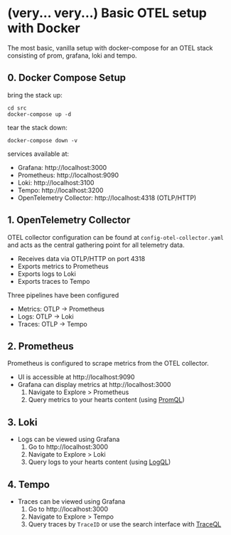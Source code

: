 # (very... very...) Basic OTEL setup with Docker
The most basic, vanilla setup with docker-compose for an OTEL stack consisting of prom, grafana, loki and tempo.

## 0. Docker Compose Setup
bring the stack up:
```pwsh
cd src
docker-compose up -d
```

tear the stack down:
```pwsh
docker-compose down -v
```

services available at:
- Grafana: http://localhost:3000
- Prometheus: http://localhost:9090
- Loki: http://localhost:3100
- Tempo: http://localhost:3200
- OpenTelemetry Collector: http://localhost:4318 (OTLP/HTTP)

## 1. OpenTelemetry Collector
OTEL collector configuration can be found at `config-otel-collector.yaml` and acts as the central gathering point for all telemetry data.

- Receives data via OTLP/HTTP on port 4318
- Exports metrics to Prometheus
- Exports logs to Loki
- Exports traces to Tempo

Three pipelines have been configured
- Metrics: OTLP → Prometheus
- Logs: OTLP → Loki
- Traces: OTLP → Tempo

## 2. Prometheus
Prometheus is configured to scrape metrics from the OTEL collector.

- UI is accessible at http://localhost:9090
- Grafana can display metrics at http://localhost:3000
  1. Navigate to Explore > Prometheus 
  2. Query metrics to your hearts content (using [PromQL](https://prometheus.io/docs/prometheus/latest/querying/basics/))

## 3. Loki
- Logs can be viewed using Grafana
  1. Go to http://localhost:3000
  2. Navigate to Explore > Loki
  3. Query logs to your hearts content (using [LogQL](https://grafana.com/docs/loki/latest/query/))

## 4. Tempo
- Traces can be viewed using Grafana
  1. Go to http://localhost:3000
  2. Navigate to Explore > Tempo
  3. Query traces by `TraceID` or use the search interface with [TraceQL](https://grafana.com/docs/tempo/latest/traceql/construct-traceql-queries/)
